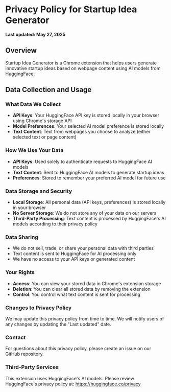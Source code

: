 # Privacy Policy for Startup Idea Generator

**Last updated: May 27, 2025**

## Overview
Startup Idea Generator is a Chrome extension that helps users generate innovative startup ideas based on webpage content using AI models from HuggingFace.

## Data Collection and Usage

### What Data We Collect
- **API Keys**: Your HuggingFace API key is stored locally in your browser using Chrome's storage API
- **Model Preferences**: Your selected AI model preference is stored locally
- **Text Content**: Text from webpages you choose to analyze (either selected text or page content)

### How We Use Your Data
- **API Keys**: Used solely to authenticate requests to HuggingFace AI models
- **Text Content**: Sent to HuggingFace AI models to generate startup ideas
- **Preferences**: Stored to remember your preferred AI model for future use

### Data Storage and Security
- **Local Storage**: All personal data (API keys, preferences) is stored locally in your browser
- **No Server Storage**: We do not store any of your data on our servers
- **Third-Party Processing**: Text content is processed by HuggingFace's AI models according to their privacy policy

### Data Sharing
- We do not sell, trade, or share your personal data with third parties
- Text content is sent to HuggingFace for AI processing only
- We have no access to your API keys or generated content

### Your Rights
- **Access**: You can view your stored data in Chrome's extension storage
- **Deletion**: You can clear all stored data by removing the extension
- **Control**: You control what text content is sent for processing

### Changes to Privacy Policy
We may update this privacy policy from time to time. We will notify users of any changes by updating the "Last updated" date.

### Contact
For questions about this privacy policy, please create an issue on our GitHub repository.

### Third-Party Services
This extension uses HuggingFace's AI models. Please review HuggingFace's privacy policy at: https://huggingface.co/privacy
